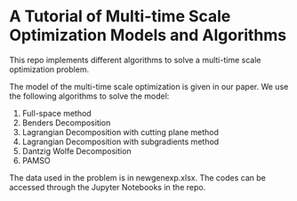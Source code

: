 # A Tutorial of Multi-time Scale Optimization Models and Algorithms
This repo implements different algorithms to solve a multi-time scale optimization problem. 


The model of the multi-time scale optimization is given in our paper. We use the following algorithms to solve the model:
1. Full-space method
2. Benders Decomposition
3. Lagrangian Decomposition with cutting plane method
4. Lagrangian Decomposition with subgradients method
5. Dantzig Wolfe Decomposition
6. PAMSO

The data used in the problem is in newgenexp.xlsx. The codes can be accessed through the Jupyter Notebooks in the repo.
